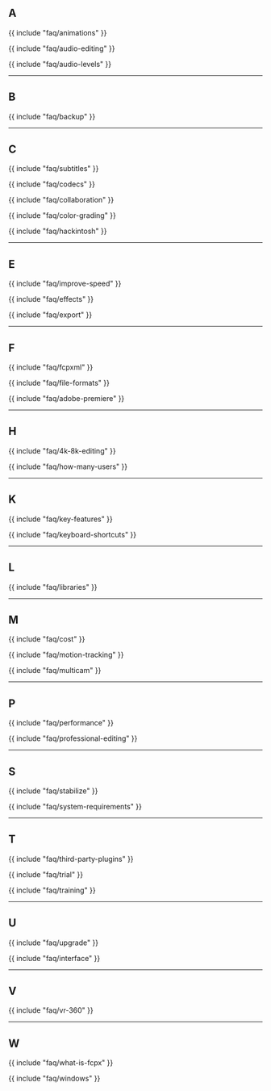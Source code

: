 ## A

{{ include "faq/animations" }}

{{ include "faq/audio-editing" }}

{{ include "faq/audio-levels" }}


---

## B

{{ include "faq/backup" }}


---

## C

{{ include "faq/subtitles" }}

{{ include "faq/codecs" }}

{{ include "faq/collaboration" }}

{{ include "faq/color-grading" }}

{{ include "faq/hackintosh" }}


---

## E

{{ include "faq/improve-speed" }}

{{ include "faq/effects" }}

{{ include "faq/export" }}


---

## F

{{ include "faq/fcpxml" }}

{{ include "faq/file-formats" }}

{{ include "faq/adobe-premiere" }}


---

## H

{{ include "faq/4k-8k-editing" }}

{{ include "faq/how-many-users" }}


---

## K

{{ include "faq/key-features" }}

{{ include "faq/keyboard-shortcuts" }}


---

## L

{{ include "faq/libraries" }}


---

## M

{{ include "faq/cost" }}

{{ include "faq/motion-tracking" }}

{{ include "faq/multicam" }}


---

## P

{{ include "faq/performance" }}

{{ include "faq/professional-editing" }}


---

## S

{{ include "faq/stabilize" }}

{{ include "faq/system-requirements" }}


---

## T

{{ include "faq/third-party-plugins" }}

{{ include "faq/trial" }}

{{ include "faq/training" }}


---

## U

{{ include "faq/upgrade" }}

{{ include "faq/interface" }}


---

## V

{{ include "faq/vr-360" }}


---

## W

{{ include "faq/what-is-fcpx" }}

{{ include "faq/windows" }}